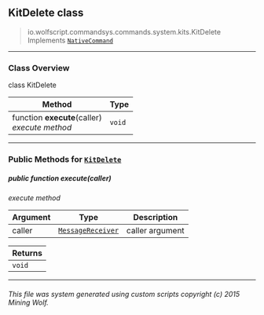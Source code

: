 ## KitDelete __class__

>io.wolfscript.commandsys.commands.system.kits.KitDelete
>Implements [`NativeCommand`](../../../NativeCommand.md)

---

### Class Overview

class KitDelete

Method | Type   
--- | :--- 
 function __execute__(caller) <br> _execute method_ | `void`



---


### Public Methods for [`KitDelete`](KitDelete.md)

##### <a id='execute'></a>public  function __execute__(caller)

_execute method_

Argument | Type | Description  
--- | --- | --- 
caller | [`MessageReceiver`](../../../../chat/MessageReceiver.md) | caller argument

Returns | 
--- | 
`void` |


---


###### This file was system generated using custom scripts copyright (c) 2015 Mining Wolf.
	

